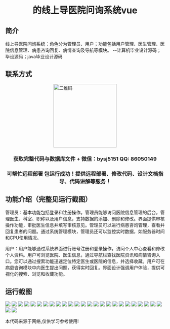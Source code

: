 <p><h1 align="center">的线上导医院问询系统vue</h1></p>

## 简介
线上导医院问询系统：角色分为管理员、用户；功能包括用户管理、医生管理、医院信息管理、病患咨询回复、病情查询及导航等模块。    --计算机毕业设计源码；毕设源码；java毕业设计源码


## 联系方式
<img src="https://bs-1329754181.cos.ap-shanghai.myqcloud.com/wx.jpg" alt="二维码" style="display: block; margin: 0 auto;" width="200px">
<p><h3 align="center">获取完整代码与数据库文件 + 微信：bysj5151 QQ: 86050149</h3></p>
<p><h3 align="center">可帮忙远程部署 包运行成功！提供远程部署、修改代码、设计文档指导、代码讲解等服务！</h3></p>

## 功能介绍（完整见运行截图）
管理员：基本功能包括登录和注册操作。管理员能够访问医院信息管理的后台，管理医生、科室、职称以及用户信息，支持数据的添加、删除和修改。界面提供审核操作功能，审批医生信息并填写审核意见。管理员可以进行病患咨询管理，查看并回复患者的问题。通过系统管理模块，管理员还可以监控实时数据，如服务器时间和CPU使用情况。

用户：用户能够通过系统界面进行账号注册和登录操作，访问个人中心查看和修改个人资料。用户可浏览医院、医生信息，通过导航栏查找医院资讯和病情咨询入口。您可以通过搜索功能迅速定位特定医生或医院的信息，并选择收藏。用户可在病患咨询模块中向医生提出问题，获得实时回复。界面设计强调用户体验，提供可视化的搜索、浏览和收藏功能。


## 运行截图
![](https://bs-1329754181.cos.ap-shanghai.myqcloud.com/ssm/OnlineHospitalInquirySystem/img/001.jpg)
![](https://bs-1329754181.cos.ap-shanghai.myqcloud.com/ssm/OnlineHospitalInquirySystem/img/002.jpg)
![](https://bs-1329754181.cos.ap-shanghai.myqcloud.com/ssm/OnlineHospitalInquirySystem/img/003.jpg)
![](https://bs-1329754181.cos.ap-shanghai.myqcloud.com/ssm/OnlineHospitalInquirySystem/img/004.jpg)
![](https://bs-1329754181.cos.ap-shanghai.myqcloud.com/ssm/OnlineHospitalInquirySystem/img/005.jpg)
![](https://bs-1329754181.cos.ap-shanghai.myqcloud.com/ssm/OnlineHospitalInquirySystem/img/006.jpg)
![](https://bs-1329754181.cos.ap-shanghai.myqcloud.com/ssm/OnlineHospitalInquirySystem/img/007.jpg)
![](https://bs-1329754181.cos.ap-shanghai.myqcloud.com/ssm/OnlineHospitalInquirySystem/img/008.jpg)
![](https://bs-1329754181.cos.ap-shanghai.myqcloud.com/ssm/OnlineHospitalInquirySystem/img/009.jpg)
![](https://bs-1329754181.cos.ap-shanghai.myqcloud.com/ssm/OnlineHospitalInquirySystem/img/010.jpg)
![](https://bs-1329754181.cos.ap-shanghai.myqcloud.com/ssm/OnlineHospitalInquirySystem/img/011.jpg)
![](https://bs-1329754181.cos.ap-shanghai.myqcloud.com/ssm/OnlineHospitalInquirySystem/img/012.jpg)
![](https://bs-1329754181.cos.ap-shanghai.myqcloud.com/ssm/OnlineHospitalInquirySystem/img/013.jpg)
![](https://bs-1329754181.cos.ap-shanghai.myqcloud.com/ssm/OnlineHospitalInquirySystem/img/014.jpg)
![](https://bs-1329754181.cos.ap-shanghai.myqcloud.com/ssm/OnlineHospitalInquirySystem/img/015.jpg)
![](https://bs-1329754181.cos.ap-shanghai.myqcloud.com/ssm/OnlineHospitalInquirySystem/img/016.jpg)
![](https://bs-1329754181.cos.ap-shanghai.myqcloud.com/ssm/OnlineHospitalInquirySystem/img/017.jpg)
![](https://bs-1329754181.cos.ap-shanghai.myqcloud.com/ssm/OnlineHospitalInquirySystem/img/018.jpg)
![](https://bs-1329754181.cos.ap-shanghai.myqcloud.com/ssm/OnlineHospitalInquirySystem/img/019.jpg)
![](https://bs-1329754181.cos.ap-shanghai.myqcloud.com/ssm/OnlineHospitalInquirySystem/img/020.jpg)
![](https://bs-1329754181.cos.ap-shanghai.myqcloud.com/ssm/OnlineHospitalInquirySystem/img/021.jpg)
![](https://bs-1329754181.cos.ap-shanghai.myqcloud.com/ssm/OnlineHospitalInquirySystem/img/022.jpg)
![](https://bs-1329754181.cos.ap-shanghai.myqcloud.com/ssm/OnlineHospitalInquirySystem/img/023.jpg)
![](https://bs-1329754181.cos.ap-shanghai.myqcloud.com/ssm/OnlineHospitalInquirySystem/img/024.jpg)
![](https://bs-1329754181.cos.ap-shanghai.myqcloud.com/ssm/OnlineHospitalInquirySystem/img/025.jpg)
![](https://bs-1329754181.cos.ap-shanghai.myqcloud.com/ssm/OnlineHospitalInquirySystem/img/026.jpg)
![](https://bs-1329754181.cos.ap-shanghai.myqcloud.com/ssm/OnlineHospitalInquirySystem/img/027.jpg)

<p>本代码来源于网络,仅供学习参考使用!</p>
